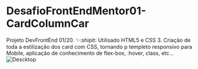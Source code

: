 # DesafioFrontEndMentor01-CardColumnCar
Projeto DevFrontEnd 01/20. :sparkles::shipit:
Utilisado HTML5 e CSS 3.
Criação de toda a estilização dos card com CSS, tornando p templeto responsivo para Mobile, aplicação de conhecimento de flex-box, :hover, class, etc... 
![Descktop](https://user-images.githubusercontent.com/90359980/172923491-bb2ca51e-e468-4bc0-8532-c7fa8e463de2.PNG)
